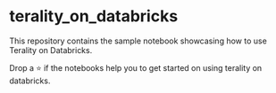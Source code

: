 # terality_on_databricks
This repository contains the sample notebook showcasing how to use Terality on Databricks.

Drop a ⭐️ if the notebooks help you to get started on using terality on databricks.
